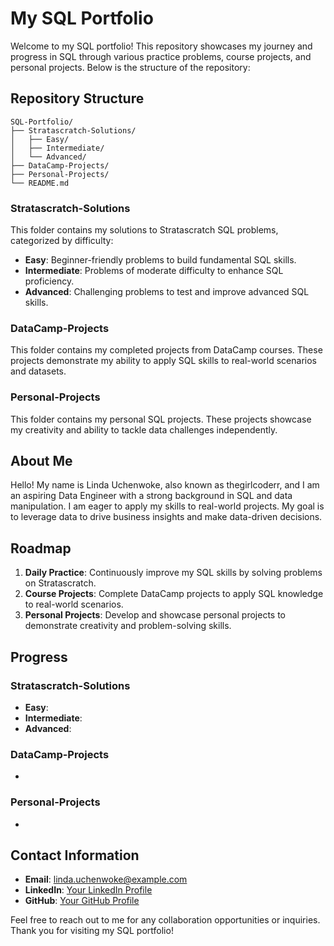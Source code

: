 # My SQL Portfolio

Welcome to my SQL portfolio! This repository showcases my journey and progress in SQL through various practice problems, course projects, and personal projects. Below is the structure of the repository:

## Repository Structure

```plaintext
SQL-Portfolio/
├── Stratascratch-Solutions/
│   ├── Easy/
│   ├── Intermediate/
│   └── Advanced/
├── DataCamp-Projects/
├── Personal-Projects/
└── README.md
```

### Stratascratch-Solutions

This folder contains my solutions to Stratascratch SQL problems, categorized by difficulty:

- **Easy**: Beginner-friendly problems to build fundamental SQL skills.
- **Intermediate**: Problems of moderate difficulty to enhance SQL proficiency.
- **Advanced**: Challenging problems to test and improve advanced SQL skills.

### DataCamp-Projects

This folder contains my completed projects from DataCamp courses. These projects demonstrate my ability to apply SQL skills to real-world scenarios and datasets.

### Personal-Projects

This folder contains my personal SQL projects. These projects showcase my creativity and ability to tackle data challenges independently.

## About Me

Hello! My name is Linda Uchenwoke, also known as thegirlcoderr, and I am an aspiring Data Engineer with a strong background in SQL and data manipulation. I am eager to apply my skills to real-world projects. My goal is to leverage data to drive business insights and make data-driven decisions.

## Roadmap

1. **Daily Practice**: Continuously improve my SQL skills by solving problems on Stratascratch.
2. **Course Projects**: Complete DataCamp projects to apply SQL knowledge to real-world scenarios.
3. **Personal Projects**: Develop and showcase personal projects to demonstrate creativity and problem-solving skills.

## Progress

### Stratascratch-Solutions

- **Easy**:
- **Intermediate**:
- **Advanced**:

### DataCamp-Projects

-

### Personal-Projects

-

## Contact Information

- **Email**: linda.uchenwoke@example.com
- **LinkedIn**: [Your LinkedIn Profile](https://www.linkedin.com/in/your-linkedin-profile)
- **GitHub**: [Your GitHub Profile](https://github.com/your-github-profile)

Feel free to reach out to me for any collaboration opportunities or inquiries. Thank you for visiting my SQL portfolio!
